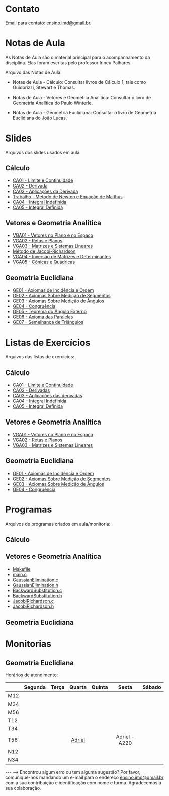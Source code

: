 <!-- # Informações Gerais
As informações sobre a oferta da disciplina no período 2020.2 podem ser lidas no [Plano de Curso](https://drive.google.com/file/d/1P5gzhI-wrO_lZKLjTi2-reVs7j3ia8bb/view?usp=sharing). Uma live de dúvidas sobre esse plano pode ser assistida [aqui](https://drive.google.com/drive/folders/1H70yHhUw56rLBTXCzbOfJ-ODy1v9OkPd?usp=sharing). -->

# Contato
Email para contato: [ensino.imd@gmail.br](mailto:ensino.imd@gmail.br).

# Notas de Aula
As Notas de Aula são o material principal para o acompanhamento da disciplina. Elas foram escritas pelo professor Irineu Palhares.

Arquivo das Notas de Aula:
- Notas de Aula - Cálculo: Consultar livros de Cálculo 1, tais como Guidorizzi, Stewart e Thomas.

- Notas de Aula - Vetores e Geometria Analítica: Consultar o livro de Geometria Analítica do Paulo Winterle.

- Notas de Aula - Geometria Euclidiana: Consultar o livro de Geometria Euclidiana do João Lucas.


# Slides
Arquivos dos slides usados em aula:

## Cálculo
- [CA01 - Limite e Continuidade](materiais/CA01_Limite_Continuidade.pdf)
- [CA02 - Derivada](materiais/CA02_Derivadas.pdf)
- [CA03 - Aplicações da Derivada](materiais/CA03_Aplicacoes_Derivada.pdf)
- [Trabalho - Método de Newton e Equação de Malthus](materiais/Trabalho1.pdf)
- [CA04 - Integral Indefinida](materiais/CA04_Integral_Indefinida.pdf)
- [CA05 - Integral Definida](materiais/CA05_Integral_Definida.pdf)


## Vetores e Geometria Analítica
- [VGA01 - Vetores no Plano e no Espaço](materiais/VGA01_Vetores.pdf)
- [VGA02 - Retas e Planos](materiais/VGA02_Retas_Planos.pdf)
- [VGA03 - Matrizes e Sistemas Lineares](materiais/VGA03_Matrizes_Sistemas_Lineares.pdf)
- [Método de Jacobi-Richardson](materiais/JacobiRichardson.pdf)
- [VGA04 - Inversão de Matrizes e Determinantes](materiais/VGA01_Vetores.pdf)
- [VGA05 - Cônicas e Quádricas](materiais/VGA01_Vetores.pdf)


## Geometria Euclidiana
- [GE01 - Axiomas de Incidência e Ordem](SlidesGE/GE01AxiomasIncidenciaEOrdem.pdf)
- [GE02 - Axiomas Sobre Medição de Segmentos](SlidesGE/GE02AxiomasSobreMedicaoSegmentos.pdf)
- [GE03 - Axiomas Sobre Medição de Ângulos](SlidesGE/GE03AxiomasSobreMedicaoAngulo.pdf)
- [GE04 - Congruência](SlidesGE/GE04Congruencia.pdf)
- [GE05 - Teorema do Ângulo Externo](SlidesGE/GE05TeoremaAnguloExterno.pdf)
- [GE06 - Axioma das Paralelas](SlidesGE/GE06AxiomaParalelas.pdf)
- [GE07 - Semelhança de Triângulos](SlidesGE/GE07SemelhancaTriangulos.pdf)

# Listas de Exercícios
Arquivos das listas de exercícios:

## Cálculo
- [CA01 - Limite e Continuidade](materiais/CA01_Lista_Limite_Continuidade.pdf)
- [CA02 - Derivadas](materiais/CA02_Lista_Derivadas.pdf)
- [CA03 - Aplicações das derivadas](materiais/CA03_Lista_Aplicacoes_Derivada.pdf)
- [CA04 - Integral Indefinida](materiais/Lista_Integral_Indefinida.pdf)
- [CA05 - Integral Definida](materiais/CA05_Lista_Integral_Definida.pdf)


## Vetores e Geometria Analítica
- [VGA01 - Vetores no Plano e no Espaço](materiais/VGA01_Lista_Vetores.pdf)
- [VGA02 - Retas e Planos](materiais/VGA02_Lista_Retas_Planos.pdf)
- [VGA03 - Matrizes e Sistemas Lineares](materiais/VGA02_Lista_MatrizesSistemasLineares.pdf)

## Geometria Euclidiana
- [GE01 - Axiomas de Incidência e Ordem](materiais/GE01_Lista1_Axiomas_Incidencia_Ordem.pdf)
- [GE02 - Axiomas Sobre Medição de Segmentos](materiais/GE02_Lista_MedicaoSegmento.pdf)
- [GE03 - Axiomas Sobre Medição de Ângulos](materiais/GE03_Lista_MedicaoAngulo.pdf)
- [GE04 - Congruência](materiais/Lista_Congruencia.pdf)

# Programas
Arquivos de programas criados em aula/monitoria:

## Cálculo

## Vetores e Geometria Analítica
- [Makefile](materiais/Makefile)
- [main.c](materiais/main.c)
- [GaussianElimination.c](materiais/GaussianElimination.c)
- [GaussianElimination.h](materiais/GaussianElimination.h)
- [BackwardSubstitution.c](materiais/BackwardSubstitution.c)
- [BackwardSubstitution.h](materiais/BackwardSubstitution.h)
- [JacobiRichardson.c](materiais/JacobiRichardson.c)
- [JacobiRichardson.h](materiais/JacobiRichardson.h)

## Geometria Euclidiana

# Monitorias

## Geometria Euclidiana

Horários de atendimento:

|     | Segunda |   Terça  | Quarta |  Quinta  |   Sexta  | Sábado | 
|-----|:-------:|:--------:|:------:|:--------:|:--------:|:------:|
| M12 |         |          |        |          |          |        |
| M34 |         |          |        |          |          |        |
| M56 |         |          |        |          |          |        |
| T12 |         |          |        |          |          |        |
| T34 |         |          |        |          |          |        |
| T56 |         |          |[Adriel](https://meet.google.com/orp-iwrq-scf)|          |Adriel - A220|        |
| N12 |         |          |        |          |          |        |
| N34 |         |          |        |          |          |        |

--- -->
Encontrou algum erro ou tem alguma sugestão? Por favor, comunique-nos mandando um e-mail para o endereço [ensino.imd@gmail.br](mailto:ensino.imd@gmail.br) com a sua contribuição e identificação com nome e turma. Agradecemos a sua colaboração.
